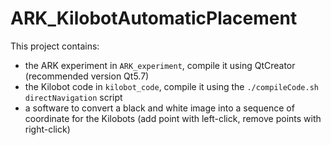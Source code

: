 # ARK_KilobotAutomaticPlacement

This project contains:
* the ARK experiment in `ARK_experiment`, compile it using QtCreator (recommended version Qt5.7)
* the Kilobot code in `kilobot_code`, compile it using the `./compileCode.sh directNavigation` script
* a software to convert a black and white image into a sequence of coordinate for the Kilobots (add point with left-click, remove points with right-click)
